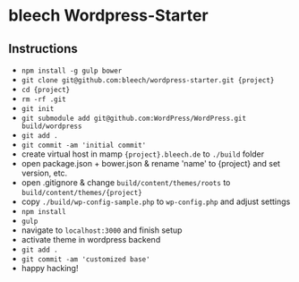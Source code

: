 # bleech Wordpress-Starter

## Instructions

- `npm install -g gulp bower`
- `git clone git@github.com:bleech/wordpress-starter.git {project}`
- `cd {project}`
- `rm -rf .git`
- `git init`
- `git submodule add git@github.com:WordPress/WordPress.git build/wordpress`
- `git add .`
- `git commit -am 'initial commit'`
- create virtual host in mamp `{project}.bleech.de` to `./build` folder
- open package.json + bower.json & rename 'name' to {project} and set version, etc.
- open .gitignore & change `build/content/themes/roots` to `build/content/themes/{project}`
- copy `./build/wp-config-sample.php` to `wp-config.php` and adjust settings
- `npm install`
- `gulp`
- navigate to `localhost:3000` and finish setup
- activate theme in wordpress backend
- `git add .`
- `git commit -am 'customized base'`
- happy hacking!
